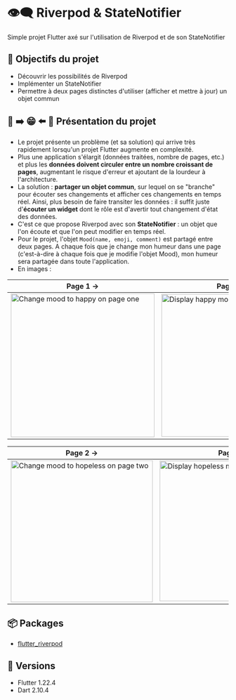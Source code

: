# :eye_speech_bubble: Riverpod & StateNotifier

Simple projet Flutter axé sur l'utilisation de Riverpod et de son StateNotifier

## :rocket: Objectifs du projet

* Découvrir les possibilités de Riverpod
* Implémenter un StateNotifier
* Permettre à deux pages distinctes d'utiliser (afficher et mettre à jour) un objet commun

## :iphone: :arrow_right: :grin: :arrow_left: :iphone: Présentation du projet

* Le projet présente un problème (et sa solution) qui arrive très rapidement lorsqu'un projet Flutter augmente en complexité.
* Plus une application s'élargit (données traitées, nombre de pages, etc.) et plus les **données doivent circuler entre un nombre croissant de pages**, augmentant le risque d'erreur et ajoutant de la lourdeur à l'architecture.
* La solution : **partager un objet commun**, sur lequel on se "branche" pour écouter ses changements et afficher ces changements en temps réel. Ainsi, plus besoin de faire transiter les données : il suffit juste d'**écouter un widget** dont le rôle est d'avertir tout changement d'état des données.
* C'est ce que propose Riverpod avec son **StateNotifier** : un objet que l'on écoute et que l'on peut modifier en temps réel.
* Pour le projet, l'objet ``Mood(name, emoji, comment)`` est partagé entre deux pages. A chaque fois que je change mon humeur dans une page (c'est-à-dire à chaque fois que je modifie l'objet Mood), mon humeur sera partagée dans toute l'application.
* En images :

Page 1 → | Page 2  →
------------- | -------------
<img width="327" alt="Change mood to happy on page one" src="https://user-images.githubusercontent.com/41048008/109427326-31d4ac80-79f2-11eb-8f19-87a496bcfe39.png"> | <img width="325" alt="Display happy mood on page two" src="https://user-images.githubusercontent.com/41048008/109427337-41ec8c00-79f2-11eb-8562-472a158a6506.png">

Page 2 → | Page 1 
------------- | -------------
<img width="323" alt="Change mood to hopeless on page two" src="https://user-images.githubusercontent.com/41048008/109427339-444ee600-79f2-11eb-84e2-f0732edfc7e8.png"> | <img width="320" alt="Display hopeless mood on page one" src="https://user-images.githubusercontent.com/41048008/109427342-4618a980-79f2-11eb-91c1-87446694ea12.png">


## :package: Packages

* [flutter_riverpod](https://pub.dev/packages/flutter_riverpod)

## :pushpin: Versions

* Flutter 1.22.4
* Dart 2.10.4
